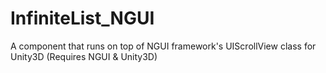 InfiniteList_NGUI
=================

A component that runs on top of NGUI framework's UIScrollView class for Unity3D (Requires NGUI &amp; Unity3D)
